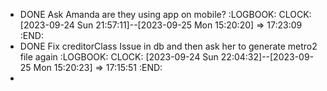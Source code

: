 - DONE Ask Amanda are they using app on mobile?
  :LOGBOOK:
  CLOCK: [2023-09-24 Sun 21:57:11]--[2023-09-25 Mon 15:20:20] =>  17:23:09
  :END:
- DONE Fix creditorClass Issue in db and then ask her to generate metro2 file again
  :LOGBOOK:
  CLOCK: [2023-09-24 Sun 22:04:32]--[2023-09-25 Mon 15:20:23] =>  17:15:51
  :END:
-